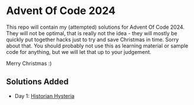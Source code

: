 Advent Of Code 2024
===================

This repo will contain my (attempted) solutions for Advent Of Code 2024. They will not be optimal, that is really not
the idea - they will mostly be quickly put together hacks just to try and save Christmas in time. Sorry about that. You
should probably not use this as learning material or sample code for anything, but we will let that up to your
judgement.

Merry Christmas :)

Solutions Added
---------------

- Day 1: [Historian Hysteria](./001/)
